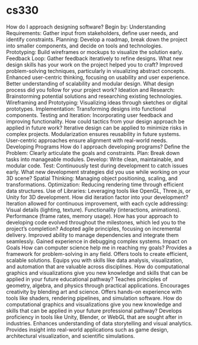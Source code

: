 # cs330
 How do I approach designing software?
Begin by:
Understanding Requirements: Gather input from stakeholders, define user needs, and identify constraints.
Planning: Develop a roadmap, break down the project into smaller components, and decide on tools and technologies.
Prototyping: Build wireframes or mockups to visualize the solution early.
Feedback Loop: Gather feedback iteratively to refine designs.
What new design skills has your work on the project helped you to craft?
Improved problem-solving techniques, particularly in visualizing abstract concepts.
Enhanced user-centric thinking, focusing on usability and user experience.
Better understanding of scalability and modular design.
What design process did you follow for your project work?
Ideation and Research: Brainstorming potential solutions and researching existing technologies.
Wireframing and Prototyping: Visualizing ideas through sketches or digital prototypes.
Implementation: Transforming designs into functional components.
Testing and Iteration: Incorporating user feedback and improving functionality.
How could tactics from your design approach be applied in future work?
Iterative design can be applied to minimize risks in complex projects.
Modularization ensures reusability in future systems.
User-centric approaches ensure alignment with real-world needs.
Developing Programs
How do I approach developing programs?
Define the Problem: Clearly articulate the goals and constraints.
Plan: Break down tasks into manageable modules.
Develop: Write clean, maintainable, and modular code.
Test: Continuously test during development to catch issues early.
What new development strategies did you use while working on your 3D scene?
Spatial Thinking: Managing object positioning, scaling, and transformations.
Optimization: Reducing rendering time through efficient data structures.
Use of Libraries: Leveraging tools like OpenGL, Three.js, or Unity for 3D development.
How did iteration factor into your development?
Iteration allowed for continuous improvement, with each cycle addressing:
Visual details (lighting, texture).
Functionality (interactions, animations).
Performance (frame rates, memory usage).
How has your approach to developing code evolved throughout the milestones, which led you to the project’s completion?
Adopted agile principles, focusing on incremental delivery.
Improved ability to manage dependencies and integrate them seamlessly.
Gained experience in debugging complex systems.
Impact on Goals
How can computer science help me in reaching my goals?
Provides a framework for problem-solving in any field.
Offers tools to create efficient, scalable solutions.
Equips you with skills like data analysis, visualization, and automation that are valuable across disciplines.
How do computational graphics and visualizations give you new knowledge and skills that can be applied in your future educational pathway?
Teaches principles of geometry, algebra, and physics through practical applications.
Encourages creativity by blending art and science.
Offers hands-on experience with tools like shaders, rendering pipelines, and simulation software.
How do computational graphics and visualizations give you new knowledge and skills that can be applied in your future professional pathway?
Develops proficiency in tools like Unity, Blender, or WebGL that are sought after in industries.
Enhances understanding of data storytelling and visual analytics.
Provides insight into real-world applications such as game design, architectural visualization, and scientific simulations.
